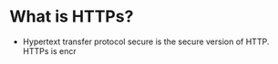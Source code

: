 # What is HTTPs?
- Hypertext transfer protocol secure is the secure version of HTTP. HTTPs is encr
<!--stackedit_data:
eyJoaXN0b3J5IjpbLTcxNDI2ODQxXX0=
-->